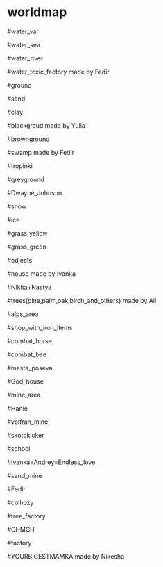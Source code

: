 # worldmap
#water_var


#water_sea

#water_river

#water_toxic_factory     made by Fedir



#ground

#sand

#clay

#blackgroud             made by Yulia

#brownground

#swamp              made by Fedir

#tropinki

#greyground

#Dwayne_Johnson

#snow

#ice

#grass_yellow

#grass_green



#odjects

#house       made by Ivanka

#Nikita+Nastya

#trees(pine,palm,oak,birch_and_others)  made by All

#alps_area

#shop_with_iron_items

#combat_horse

#combat_bee

#mesta_poseva

#God_house

#mine_area

#Hanie

#volfran_mine

#skotokicker

#school

#Ivanka+Andrey=Endless_love

#sand_mine

#Fedir

#colhozy

#tree_factory

#CHMCH

#factory

#YOURBIGESTMAMKA made by Nikesha
